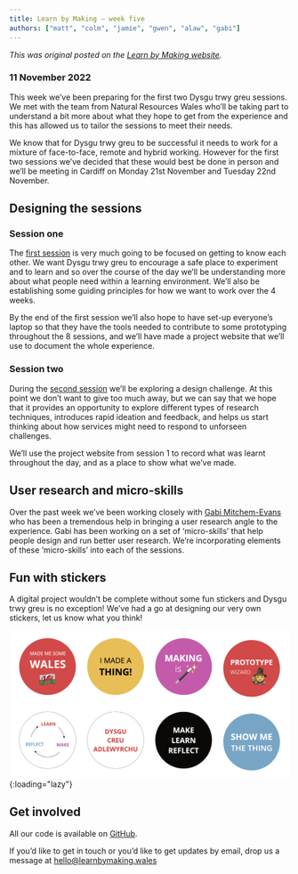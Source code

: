 ```yaml
---
title: Learn by Making – week five
authors: ["matt", "colm", "jamie", "gwen", "alaw", "gabi"]
---
```


_This was original posted on the [Learn by Making website](https://learnbymaking.wales/en/updates/)._

### 11 November 2022

This week we’ve been preparing for the first two Dysgu trwy greu sessions. We met with the team from Natural Resources Wales who’ll be taking part to understand a bit more about what they hope to get from the experience and this has allowed us to tailor the sessions to meet their needs.

We know that for Dysgu trwy greu to be successful it needs to work for a mixture of face-to-face, remote and hybrid working. However for the first two sessions we’ve decided that these would best be done in person and we’ll be meeting in Cardiff on Monday 21st November and Tuesday 22nd November.

## Designing the sessions

### Session one

The [first session](https://learnbymaking.wales/en/the-labs/session/one.html) is very much going to be focused on getting to know each other. We want Dysgu trwy greu to encourage a safe place to experiment and to learn and so over the course of the day we’ll be understanding more about what people need within a learning environment. We’ll also be establishing some guiding principles for how we want to work over the 4 weeks.

By the end of the first session we’ll also hope to have set-up everyone’s laptop so that they have the tools needed to contribute to some prototyping throughout the 8 sessions, and we’ll have made a project website that we’ll use to document the whole experience.

### Session two

During the [second session](https://learnbymaking.wales/en/the-labs/session/two.html) we’ll be exploring a design challenge. At this point we don’t want to give too much away, but we can say that we hope that it provides an opportunity to explore different types of research techniques, introduces rapid ideation and feedback, and helps us start thinking about how services might need to respond to unforseen challenges.

We’ll use the project website from session 1 to record what was learnt throughout the day, and as a place to show what we’ve made.

## User research and micro-skills

Over the past week we’ve been working closely with [Gabi Mitchem-Evans](https://twitter.com/gabim_e) who has been a tremendous help in bringing a user research angle to the experience. Gabi has been working on a set of ‘micro-skills’ that help people design and run better user research. We’re incorporating elements of these ‘micro-skills’ into each of the sessions.

## Fun with stickers

A digital project wouldn’t be complete without some fun stickers and Dysgu trwy greu is no exception! We’ve had a go at designing our very own stickers, let us know what you think!

![An image of our brand new Dysgu tryw greu sticker pack](/assets/images/stickers.png){:loading="lazy"}

## Get involved

All our code is available on [GitHub](https://github.com/orgs/learnbymakingwales/repositories).

If you’d like to get in touch or you’d like to get updates by email, drop us a message at [hello@learnbymaking.wales](mailTo:hello@learnbymaking.wales)